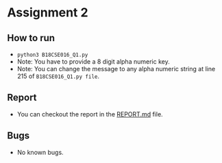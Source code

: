 # Assignment 2

## How to run
- `python3 B18CSE016_Q1.py`
- Note: You have to provide a 8 digit alpha numeric key.
- Note: You can change the message to any alpha numeric string at line 215 of `B18CSE016_Q1.py file`.

## Report
- You can checkout the report in the [REPORT.md](REPORT.md) file.

## Bugs
- No known bugs.
